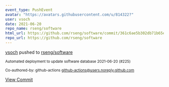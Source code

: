 ```yaml
---
event_type: PushEvent
avatar: "https://avatars.githubusercontent.com/u/814322?"
user: vsoch
date: 2021-06-20
repo_name: rseng/software
html_url: https://github.com/rseng/software/commit/361c6ae5b302db71b65ed56d389429a772d866e2
repo_url: https://github.com/rseng/software
---
```


<a href='https://github.com/vsoch' target='_blank'>vsoch</a> pushed to <a href='https://github.com/rseng/software' target='_blank'>rseng/software</a>

<small>Automated deployment to update software database 2021-06-20 (#225)

Co-authored-by: github-actions <github-actions@users.noreply.github.com></small>

<a href='https://github.com/rseng/software/commit/361c6ae5b302db71b65ed56d389429a772d866e2' target='_blank'>View Commit</a>